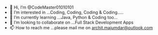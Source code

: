- 👋 Hi, I’m @CodeMaster01010101
- 👀 I’m interested in ...Coding, Coding, Coding & Coding.....
- 🌱 I’m currently learning ...Java, Python & Coding too...
- 💞️ I’m looking to collaborate on ...Full Stack Development Apps
- 📫 How to reach me ...please mail me on archit.majumdar@outlook.com

<!---
CodeMaster01010101/CodeMaster01010101 is a ✨ special ✨ repository because its `README.md` (this file) appears on your GitHub profile.
You can click the Preview link to take a look at your changes.
--->
